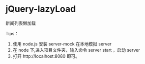 # jQuery-lazyLoad
新闻列表懒加载

Tips：
1. 使用 node.js 安装 server-mock 在本地模拟 server
2. 在 node 下,进入项目文件夹，输入命令 server start ，启动 server
3. 打开 http://localhost:8080 即可。
